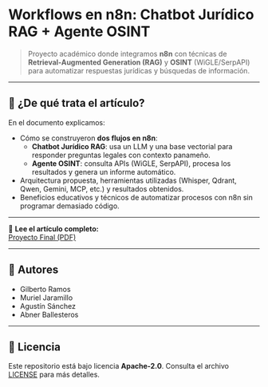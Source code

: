 # Workflows en n8n: Chatbot Jurídico RAG + Agente OSINT

> Proyecto académico donde integramos **n8n** con técnicas de **Retrieval-Augmented Generation (RAG)** y **OSINT** (WiGLE/SerpAPI) para automatizar respuestas jurídicas y búsquedas de información.

---

## 📘 ¿De qué trata el artículo?

En el documento explicamos:

- Cómo se construyeron **dos flujos en n8n**:
  - **Chatbot Jurídico RAG**: usa un LLM y una base vectorial para responder preguntas legales con contexto panameño.
  - **Agente OSINT**: consulta APIs (WiGLE, SerpAPI), procesa los resultados y genera un informe automático.
- Arquitectura propuesta, herramientas utilizadas (Whisper, Qdrant, Qwen, Gemini, MCP, etc.) y resultados obtenidos.
- Beneficios educativos y técnicos de automatizar procesos con n8n sin programar demasiado código.

---

📄 **Lee el artículo completo:**  
[Proyecto Final (PDF)](https://github.com/cpu-16/workflows_n8n/blob/main/Proyecto_Final_IA_Gilberto_Ramos_Muriel_Jaramillo_Agust%C3%ADn_S%C3%A1nchez_Abner_Ballesteros.pdf)

---

## 👥 Autores

- Gilberto Ramos  
- Muriel Jaramillo  
- Agustín Sánchez  
- Abner Ballesteros

---

## 📝 Licencia

Este repositorio está bajo licencia **Apache-2.0**. Consulta el archivo [LICENSE](./LICENSE) para más detalles.
